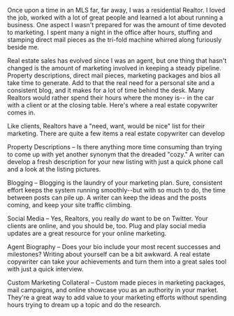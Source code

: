 Once upon a time in an MLS far, far away, I was a residential Realtor. I loved the job, worked with a lot of great people and learned a lot about running a business. One aspect I wasn't prepared for was the amount of time devoted to marketing. I spent many a night in the office after hours, stuffing and stamping direct mail pieces as the tri-fold machine whirred along furiously beside me. 

Real estate sales has evolved since I was an agent, but one thing that hasn't changed is the amount of marketing involved in keeping a steady pipeline. Property descriptions, direct mail pieces, marketing packages and bios all take time to generate. Add to that the real need for a personal site and a consistent blog, and it makes for a lot of time behind the desk. Many Realtors would rather spend their hours where the money is-- in the car with a client or at the closing table. Here's where a real estate copywriter comes in. 


Like  clients, Realtors have a "need, want, would be nice" list for their marketing. There are quite a few items a real estate copywriter can develop

Property Descriptions – Is there anything more time consuming than trying to come up with yet another synonym that the dreaded "cozy." A writer can develop a fresh description for your new listing with just a quick phone call and a look at the listing pictures. 

Blogging – Blogging is the laundry of your marketing plan. Sure, consistent effort keeps the system running smoothly--but with so much to do, the time between posts can pile up. A writer can keep the ideas and the posts coming, and keep your site traffic climbing.

Social Media – Yes, Realtors, you really _do_ want to be on Twitter. Your clients are online, and you should be, too. Plug and play social media updates are a great resource for your online marketing.
 
Agent Biography – Does your bio include your most recent successes and milestones? Writing about yourself can be a bit awkward. A real estate copywriter can take your achievements and turn them into a great sales tool with just a quick interview. 
 
Custom Marketing Collateral – Custom made pieces in marketing packages, mail campaigns, and online showcase you as an authority in your market. They're a great way to add value to your marketing efforts without spending hours trying to dream up a topic and do the research. 
